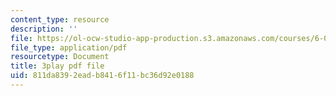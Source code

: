 ```yaml
---
content_type: resource
description: ''
file: https://ol-ocw-studio-app-production.s3.amazonaws.com/courses/6-00sc-introduction-to-computer-science-and-programming-spring-2011/811da8392eadb8416f11bc36d92e0188_FBKxrPEeCSU.pdf
file_type: application/pdf
resourcetype: Document
title: 3play pdf file
uid: 811da839-2ead-b841-6f11-bc36d92e0188
---
```

